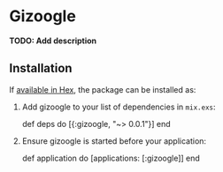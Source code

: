 # Gizoogle

**TODO: Add description**

## Installation

If [available in Hex](https://hex.pm/docs/publish), the package can be installed as:

  1. Add gizoogle to your list of dependencies in `mix.exs`:

        def deps do
          [{:gizoogle, "~> 0.0.1"}]
        end

  2. Ensure gizoogle is started before your application:

        def application do
          [applications: [:gizoogle]]
        end

